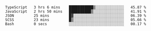 <!--START_SECTION:waka-->

```text
TypeScript   3 hrs 6 mins    ███████████▒░░░░░░░░░░░░░   45.87 %
JavaScript   2 hrs 50 mins   ██████████▒░░░░░░░░░░░░░░   41.91 %
JSON         25 mins         █▓░░░░░░░░░░░░░░░░░░░░░░░   06.39 %
SCSS         23 mins         █▒░░░░░░░░░░░░░░░░░░░░░░░   05.66 %
Bash         0 secs          ░░░░░░░░░░░░░░░░░░░░░░░░░   00.17 %
```

<!--END_SECTION:waka-->


<!--
**Leorio21/Leorio21** is a ✨ _special_ ✨ repository because its `README.md` (this file) appears on your GitHub profile.

Here are some ideas to get you started:

- 🔭 I’m currently working on ...
- 🌱 I’m currently learning ...
- 👯 I’m looking to collaborate on ...
- 🤔 I’m looking for help with ...
- 💬 Ask me about ...
- 📫 How to reach me: ...
- 😄 Pronouns: ...
- ⚡ Fun fact: ...
-->
